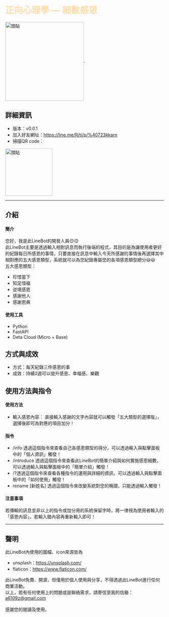 # <font color = #FFDDAA>正向心理學 — 細數感恩</font>
<img src="https://i.imgur.com/ZGhUgOW.png" width = "250" height = "250" alt="頭貼" align=center />.
## 詳細資訊
- 版本：v0.0.1
- 加入好友網址：https://line.me/R/ti/p/%40723kkarn
- 掃描QR code：
<img src="https://i.imgur.com/3pDLWaY.png" width = "150" height = "150" alt="頭貼" align=center />

---

## 介紹 ##

#### 簡介 ####
您好，我是此LineBot的開發人員:blush::blush:<br/> 此LineBot主要是透過輸入相對訊息而執行後端的程式，其目的是為讓使用者更好的紀錄每日所感恩的事情，只要直接在訊息中輸入今天所感謝的事情後再選擇其中相對應的五大感恩類型，系統就可以為您紀錄專屬您的各項感恩類型總分:smiley::smiley:<br/>
五大感恩類型：
- 珍惜當下
- 知足惜福
- 逆境感恩
- 感謝他人
- 感謝恩典

#### 使用工具 ####
- Python
- FastAPI
- Deta Cloud (Micro + Base)

## 方式與成效 ##
- 方式：每天紀錄三件感恩的事
- 成效：持續2週可以提升感恩、幸福感、樂觀

## 使用方法與指令 ##

#### 使用方法 ####
- 輸入感恩內容：
  直接輸入感謝的文字內容就可以觸發「五大類型的選擇版」，選擇後即可為對應的項目加分！
#### 指令 ####
- /info
  透過這個指令來查看自己各感恩類型的得分，可以透過輸入與點擊面板中的「個人資訊」觸發！
- /introduce
  透過這個指令來查看此LineBot的簡單介紹與如何實施感恩細數，可以透過輸入與點擊面板中的「簡單介紹」觸發！
- /?透過這個指令來查看各種指令的運用與詳細的資訊，可以透過輸入與點擊面板中的「如何使用」觸發！
- rename [新姓名] 透過這個指令來改變系統對您的稱謂，只能透過輸入觸發！
#### 注意事項 ####
若傳輸的訊息並非以上的指令或加分用的系統保留字時，將一律視為使用者輸入的「感恩內容」，若輸入錯內容再重新輸入即可！

---
## 聲明 ##
此LineBot內使用的圖檔、icon來源皆為
- unsplash：https://unsplash.com/
- flaticon：https://www.flaticon.com/

此LineBot免費、開源，但僅用於個人使用與分享，不得透過此LineBot進行任何商業活動。<br/>以上，若有任何使用上的問題或是聯絡需求，請寄信至我的信箱：<a6109z@gmail.com><br/><br/>感謝您的閱讀及使用。

